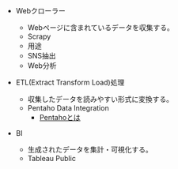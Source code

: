 * Webクローラー
	- Webページに含まれているデータを収集する。
	+ Scrapy
	- 用途
	+ SNS抽出
	+ Web分析

* ETL(Extract Transform Load)処理
	- 収集したデータを読みやすい形式に変換する。
	+ Pentaho Data Integration
		- [Pentahoとは](https://qiita.com/intermezzo-fr/items/79d09d9e450fa023957c)

* BI
	- 生成されたデータを集計・可視化する。
	+ Tableau Public
